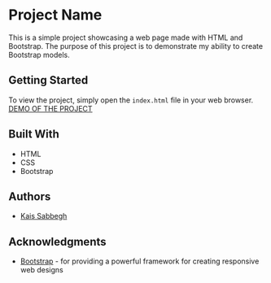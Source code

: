 # Project Name

This is a simple project showcasing a web page made with HTML and Bootstrap. The purpose of this project is to demonstrate my ability to create Bootstrap models.

## Getting Started

To view the project, simply open the `index.html` file in your web browser.
[DEMO OF THE PROJECT]()

## Built With

* HTML
* CSS
* Bootstrap 

## Authors

* [Kais Sabbegh](https://github.com/Kaissabbegh)

## Acknowledgments

* [Bootstrap](https://getbootstrap.com/) - for providing a powerful framework for creating responsive web designs
